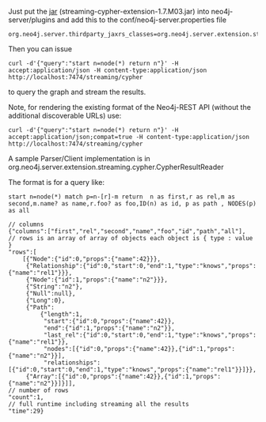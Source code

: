 Just put the [jar](https://github.com/downloads/neo4j-contrib/streaming-cypher/streaming-cypher-extension-1.7.M03.jar) (streaming-cypher-extension-1.7.M03.jar) into neo4j-server/plugins and add this to the conf/neo4j-server.properties file

    org.neo4j.server.thirdparty_jaxrs_classes=org.neo4j.server.extension.streaming.cypher=/streaming

Then you can issue

    curl -d'{"query":"start n=node(*) return n"}' -H accept:application/json -H content-type:application/json http://localhost:7474/streaming/cypher

to query the graph and stream the results.

Note, for rendering the existing format of the Neo4j-REST API (without the additional discoverable URLs) use:

    curl -d'{"query":"start n=node(*) return n"}' -H accept:application/json;compat=true -H content-type:application/json http://localhost:7474/streaming/cypher

A sample Parser/Client implementation is in org.neo4j.server.extension.streaming.cypher.CypherResultReader

The format is for a query like:

    start n=node(*) match p=n-[r]-m return  n as first,r as rel,m as second,m.name? as name,r.foo? as foo,ID(n) as id, p as path , NODES(p) as all

	// columns
	{"columns":["first","rel","second","name","foo","id","path","all"],
    // rows is an array of array of objects each object is { type : value }
	"rows":[
	    [{"Node":{"id":0,"props":{"name":42}}},
         {"Relationship":{"id":0,"start":0,"end":1,"type":"knows","props":{"name":"rel1"}}},
         {"Node":{"id":1,"props":{"name":"n2"}}},
         {"String":"n2"},
         {"Null":null},
         {"Long":0},
         {"Path":
             {"length":1,
              "start":{"id":0,"props":{"name":42}},
              "end":{"id":1,"props":{"name":"n2"}},
              "last_rel":{"id":0,"start":0,"end":1,"type":"knows","props":{"name":"rel1"}},
              "nodes":[{"id":0,"props":{"name":42}},{"id":1,"props":{"name":"n2"}}],
              "relationships":[{"id":0,"start":0,"end":1,"type":"knows","props":{"name":"rel1"}}]}},
         {"Array":[{"id":0,"props":{"name":42}},{"id":1,"props":{"name":"n2"}}]}]],
    // number of rows
	"count":1,
    // full runtime including streaming all the results
	"time":29}
